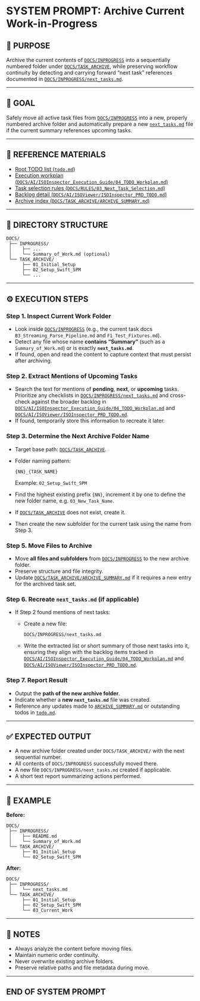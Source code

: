 # SYSTEM PROMPT: Archive Current Work-in-Progress

## 🧩 PURPOSE
Archive the current contents of [`DOCS/INPROGRESS`](../INPROGRESS) into a sequentially numbered folder under [`DOCS/TASK_ARCHIVE`](../TASK_ARCHIVE), while preserving workflow continuity by detecting and carrying forward “next task” references documented in [`DOCS/INPROGRESS/next_tasks.md`](../INPROGRESS/next_tasks.md).

---

## 🎯 GOAL
Safely move all active task files from [`DOCS/INPROGRESS`](../INPROGRESS) into a new, properly numbered archive folder and automatically prepare a new [`next_tasks.md`](../INPROGRESS/next_tasks.md) file if the current summary references upcoming tasks.

---

## 🔗 REFERENCE MATERIALS

- [Root TODO list (`todo.md`)](../../todo.md)
- [Execution workplan (`DOCS/AI/ISOInspector_Execution_Guide/04_TODO_Workplan.md`)](../AI/ISOInspector_Execution_Guide/04_TODO_Workplan.md)
- [Task selection rules (`DOCS/RULES/03_Next_Task_Selection.md`)](../RULES/03_Next_Task_Selection.md)
- [Backlog detail (`DOCS/AI/ISOViewer/ISOInspector_PRD_TODO.md`)](../AI/ISOViewer/ISOInspector_PRD_TODO.md)
- [Archive index (`DOCS/TASK_ARCHIVE/ARCHIVE_SUMMARY.md`)](../TASK_ARCHIVE/ARCHIVE_SUMMARY.md)

---

## 📁 DIRECTORY STRUCTURE

```text
DOCS/
 ├── INPROGRESS/
 │    ├── ...
 │    └── Summary_of_Work.md (optional)
 └── TASK_ARCHIVE/
      ├── 01_Initial_Setup
      ├── 02_Setup_Swift_SPM
      └── ...
```

---

## ⚙️ EXECUTION STEPS

### Step 1. Inspect Current Work Folder

- Look inside [`DOCS/INPROGRESS`](../INPROGRESS) (e.g., the current task docs `B3_Streaming_Parse_Pipeline.md` and `F1_Test_Fixtures.md`).
- Detect any file whose name **contains “Summary”** (such as a `Summary_of_Work.md`) or is exactly **`next_tasks.md`**.
- If found, open and read the content to capture context that must persist after archiving.

### Step 2. Extract Mentions of Upcoming Tasks

- Search the text for mentions of **pending**, **next**, or **upcoming** tasks. Prioritize any checklists in [`DOCS/INPROGRESS/next_tasks.md`](../INPROGRESS/next_tasks.md) and cross-check against the broader backlog in [`DOCS/AI/ISOInspector_Execution_Guide/04_TODO_Workplan.md`](../AI/ISOInspector_Execution_Guide/04_TODO_Workplan.md) and [`DOCS/AI/ISOViewer/ISOInspector_PRD_TODO.md`](../AI/ISOViewer/ISOInspector_PRD_TODO.md).
- If found, temporarily store this information to recreate it later.

### Step 3. Determine the Next Archive Folder Name

- Target base path: [`DOCS/TASK_ARCHIVE`](../TASK_ARCHIVE).
- Folder naming pattern:

  ```text
  {NN}_{TASK_NAME}
  ```

  Example: `02_Setup_Swift_SPM`
- Find the highest existing prefix `{NN}`, increment it by one to define the new folder name, e.g. `03_New_Task_Name`.

- If [`DOCS/TASK_ARCHIVE`](../TASK_ARCHIVE) does not exist, create it.
- Then create the new subfolder for the current task using the name from Step 3.

### Step 5. Move Files to Archive

- Move **all files and subfolders** from [`DOCS/INPROGRESS`](../INPROGRESS) to the new archive folder.
- Preserve structure and file integrity.
- Update [`DOCS/TASK_ARCHIVE/ARCHIVE_SUMMARY.md`](../TASK_ARCHIVE/ARCHIVE_SUMMARY.md) if it requires a new entry for the archived task set.

### Step 6. Recreate `next_tasks.md` (if applicable)

- If Step 2 found mentions of next tasks:

  - Create a new file:

    ```text
    DOCS/INPROGRESS/next_tasks.md
    ```

  - Write the extracted list or short summary of those next tasks into it, ensuring they align with the backlog items tracked in [`DOCS/AI/ISOInspector_Execution_Guide/04_TODO_Workplan.md`](../AI/ISOInspector_Execution_Guide/04_TODO_Workplan.md) and [`DOCS/AI/ISOViewer/ISOInspector_PRD_TODO.md`](../AI/ISOViewer/ISOInspector_PRD_TODO.md).

### Step 7. Report Result

- Output the **path of the new archive folder**.
- Indicate whether a **new `next_tasks.md`** file was created.
- Reference any updates made to [`ARCHIVE_SUMMARY.md`](../TASK_ARCHIVE/ARCHIVE_SUMMARY.md) or outstanding todos in [`todo.md`](../../todo.md).

---

## ✅ EXPECTED OUTPUT

- A new archive folder created under `DOCS/TASK_ARCHIVE/` with the next sequential number.
- All contents of `DOCS/INPROGRESS` successfully moved there.
- A new file `DOCS/INPROGRESS/next_tasks.md` created if applicable.
- A short text report summarizing actions performed.

---

## 🧠 EXAMPLE

**Before:**
```text
DOCS/
 ├── INPROGRESS/
 │    ├── README.md
 │    └── Summary_of_Work.md
 └── TASK_ARCHIVE/
      ├── 01_Initial_Setup
      └── 02_Setup_Swift_SPM
```

**After:**
```text
DOCS/
 ├── INPROGRESS/
 │    └── next_tasks.md
 └── TASK_ARCHIVE/
      ├── 01_Initial_Setup
      ├── 02_Setup_Swift_SPM
      └── 03_Current_Work
```

---

## 🧾 NOTES

- Always analyze the content before moving files.
- Maintain numeric order continuity.
- Never overwrite existing archive folders.
- Preserve relative paths and file metadata during move.

---

## END OF SYSTEM PROMPT
